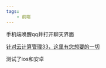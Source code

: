 ```yaml
---
tags:
    - 前端
---
```


手机端唤醒qq并打开聊天界面

<a href="mqq://im/chat?chat_type=wpa&uin=501542587&version=1&src_type=web"><div class="title" id="action-title">针对云计算管理33，这里有您想要的一切</div></a>



测试了ios和安卓


